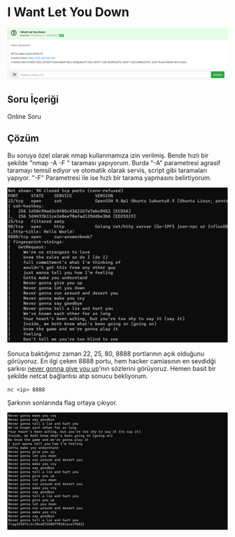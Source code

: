 # I Want Let You Down
![Soru](https://github.com/mel4mi/Huntress2023-Writeups/blob/main/Depo/Miscellaneous/I_Want_Let_You_Down/I_Wont_Let_You_Down.png)
## Soru İçeriği
Online Soru

## Çözüm
Bu soruya özel olarak nmap kullanmamıza izin verilmiş. Bende hızlı bir şekilde "nmap -A -F <ip>" taraması yapıyorum. Burda "-A" parametresi agrasif taramayı temsil ediyor ve otomatik olarak servis, script gibi taramaları yapıyor. "-F" Parametresi ile ise hızlı bir tarama yapmasını belirtiyorum.

![](https://github.com/mel4mi/Huntress2023-Writeups/blob/main/Depo/Miscellaneous/I_Want_Let_You_Down/Screenshot_2.png)

Sonuca baktığımız zaman 22, 25, 80, 8888 portlarının açık olduğunu görüyoruz. En ilgi çeken 8888 portu, hem hacker camiasının en sevdidği şarkısı [never gonna give you up](https://www.youtube.com/watch?v=dQw4w9WgXcQ&pp=ygUXbmV2ZXIgZ29ubmEgZ2l2ZSB5b3UgdXA%3D)'nın sözlerini görüyoruz. Hemen basit bir şekilde netcat bağlantısı atıp sonucu bekliyorum.
```
nc <ip> 8888
```
Şarkının sonlarında flag ortaya çıkıyor.

![](https://github.com/mel4mi/Huntress2023-Writeups/blob/main/Depo/Miscellaneous/I_Want_Let_You_Down/Screenshot_3.png)

